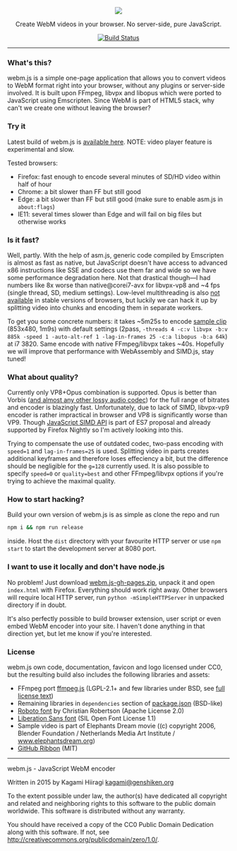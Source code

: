 <p align="center">
  <a href="https://kagami.github.io/webm.js/"><img src="https://raw.githubusercontent.com/Kagami/webm.js/master/src/index/logo.png"></a>
</p>

<p align="center">
  Create WebM videos in your browser. No server-side, pure JavaScript.
</p>

<p align="center">
  <a href="https://travis-ci.org/Kagami/webm.js"><img alt="Build Status" src="https://travis-ci.org/Kagami/webm.js.svg?branch=master"></a>
</p>

---

### What's this?

webm.js is a simple one-page application that allows you to convert videos to WebM format right into your browser, without any plugins or server-side involved. It is built upon FFmpeg, libvpx and libopus which were ported to JavaScript using Emscripten. Since WebM is part of HTML5 stack, why can't we create one without leaving the browser?

### Try it

Latest build of webm.js is [available here](https://kagami.github.io/webm.js/). NOTE: video player feature is experimental and slow.

Tested browsers:
* Firefox: fast enough to encode several minutes of SD/HD video within half of hour
* Chrome: a bit slower than FF but still good
* Edge: a bit slower than FF but still good (make sure to enable asm.js in `about:flags`)
* IE11: several times slower than Edge and will fail on big files but otherwise works

### Is it fast?

Well, partly. With the help of asm.js, generic code compiled by Emscripten is almost as fast as native, but JavaScript doesn't have access to advanced x86 instructions like SSE and codecs use them far and wide so we have some performance degradation here. Not that drastical though—I had numbers like 8x worse than native@corei7-avx for libvpx-vp8 and ~4 fps (single thread, SD, medium settings). Low-level multithreading is also [not available](https://github.com/kripken/emscripten/blob/master/site/source/docs/porting/pthreads.rst) in stable versions of browsers, but luckily we can hack it up by splitting video into chunks and encoding them in separate workers.

To get you some concrete numbers: it takes ~5m25s to encode [sample clip](https://github.com/Kagami/webm.js/blob/master/src/source/ed.webm) (853x480, 1m9s) with default settings (2pass, `-threads 4 -c:v libvpx -b:v 885k -speed 1 -auto-alt-ref 1 -lag-in-frames 25 -c:a libopus -b:a 64k`) at i7 3820. Same encode with native FFmpeg/libvpx takes ~40s. Hopefully we will improve that performance with WebAssembly and SIMD.js, stay tuned!

### What about quality?

Currently only VP8+Opus combination is supported. Opus is better than Vorbis ([and almost any other lossy audio codec](http://opus-codec.org/comparison/quality.png)) for the full range of bitrates and encoder is blazingly fast. Unfortunately, due to lack of SIMD, libvpx-vp9 encoder is rather impractical in browser and VP8 is significantly worse than VP9. Though [JavaScript SIMD API](https://developer.mozilla.org/en-US/docs/Web/JavaScript/Reference/Global_Objects/SIMD) is part of ES7 proposal and already supported by Firefox Nightly so I'm actively looking into this.

Trying to compensate the use of outdated codec, two-pass encoding with `speed=1` and `lag-in-frames=25` is used. Splitting video in parts creates additional keyframes and therefore loses effeciency a bit, but  the difference should be negligible for the `g=128` currently used. It is also possible to specify `speed=0` or `quality=best` and other FFmpeg/libvpx options if you're trying to achieve the maximal quality.

### How to start hacking?

Build your own version of webm.js is as simple as clone the repo and run

```bash
npm i && npm run release
```

inside. Host the `dist` directory with your favourite HTTP server or use `npm start` to start the development server at 8080 port.

### I want to use it locally and don't have node.js

No problem! Just download [webm.js-gh-pages.zip](https://github.com/Kagami/webm.js/archive/gh-pages.zip), unpack it and open `index.html` with Firefox. Everything should work right away. Other browsers will require local HTTP server, run `python -mSimpleHTTPServer` in unpacked directory if in doubt.

It's also perfectly possible to build browser extension, user script or even embed WebM encoder into your site. I haven't done anything in that direction yet, but let me know if you're interested.

### License

webm.js own code, documentation, favicon and logo licensed under CC0, but the resulting build also includes the following libraries and assets:

* FFmpeg port [ffmpeg.js](https://github.com/Kagami/ffmpeg.js) (LGPL-2.1+ and few libraries under BSD, see [full license text](https://github.com/Kagami/ffmpeg.js/blob/master/LICENSE.WEBM))
* Remaining libraries in `dependencies` section of [package.json](https://github.com/Kagami/webm.js/blob/master/package.json) (BSD-like)
* [Roboto font](https://www.google.com/fonts/specimen/Roboto) by Christian Robertson (Apache License 2.0)
* [Liberation Sans font](https://fedorahosted.org/liberation-fonts/) (SIL Open Font License 1.1)
* Sample video is part of Elephants Dream movie ((c) copyright 2006, Blender Foundation / Netherlands Media Art Institute / www.elephantsdream.org)
* [GitHub Ribbon](https://github.com/blog/273-github-ribbons) (MIT)

---

webm.js - JavaScript WebM encoder

Written in 2015 by Kagami Hiiragi <kagami@genshiken.org>

To the extent possible under law, the author(s) have dedicated all copyright and related and neighboring rights to this software to the public domain worldwide. This software is distributed without any warranty.

You should have received a copy of the CC0 Public Domain Dedication along with this software. If not, see <http://creativecommons.org/publicdomain/zero/1.0/>.
